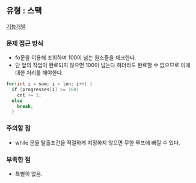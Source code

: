 ## 유형 : 스택
[기능개발](https://school.programmers.co.kr/learn/courses/30/lessons/42586)

### 문제 접근 방식
  - fo문을 이용해 조회하며 100이 넘는 원소들을 체크한다.
  - 단 앞의 작업이 완료되지 않으면 100이 넘는다 하더라도 완료할 수 없으므로 이에 대한 처리를 해야한다.
``` Java
for(int i = sum; i < len; i++) {
  if (progresses[i] >= 100) 
    cnt += 1;
  else 
    break;
  }
```

### 주의할 점
  - while 문을 탈출조건을 적절하게 지정하지 않으면 무한 루프에 빠질 수 있다.
  
### 부족한 점
  - 특별히 없음.
